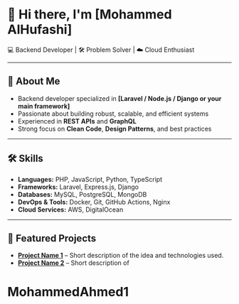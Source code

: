 # 👋 Hi there, I'm [Mohammed AlHufashi]  
💻 Backend Developer | 🛠️ Problem Solver | ☁️ Cloud Enthusiast  

---

## 🚀 About Me
- Backend developer specialized in **[Laravel / Node.js / Django or your main framework]**  
- Passionate about building robust, scalable, and efficient systems  
- Experienced in **REST APIs** and **GraphQL**  
- Strong focus on **Clean Code**, **Design Patterns**, and best practices  

---

## 🛠️ Skills
- **Languages:** PHP, JavaScript, Python, TypeScript  
- **Frameworks:** Laravel, Express.js, Django  
- **Databases:** MySQL, PostgreSQL, MongoDB  
- **DevOps & Tools:** Docker, Git, GitHub Actions, Nginx  
- **Cloud Services:** AWS, DigitalOcean  

---

## 📂 Featured Projects
- **[Project Name 1](link-to-project)** – Short description of the idea and technologies used.  
- **[Project Name 2](link-to-project)** – Short description of
# MohammedAhmed1
